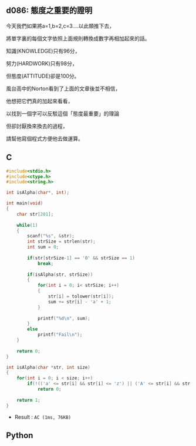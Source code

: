 ## d086: 態度之重要的證明
今天我們如果將a=1,b=2,c=3....以此類推下去，

將單字裏的每個文字依照上面規則轉換成數字再相加起來的話。

知識(KNOWLEDGE)只有96分，

努力(HARDWORK)只有98分，

但態度(ATTITUDE)卻是100分。

風台高中的Norton看到了上面的文章後並不相信，

他想把它們真的加起來看看，

以找到一個字可以反駁這個「態度最重要」的理論

但卻討厭換來換去的過程，

請幫他寫個程式方便他去做運算。

## C
```C
#include<stdio.h>
#include<ctype.h>
#include<string.h>

int isAlpha(char*, int);

int main(void)
{
	char str[201];
	
	while(1)
	{
		scanf("%s", &str);
		int strSize = strlen(str);
		int sum = 0;
		
		if(str[strSize-1] == '0' && strSize == 1)
			break;
			
		if(isAlpha(str, strSize))
		{
			for(int i = 0; i< strSize; i++)
			{
				str[i] = tolower(str[i]);
				sum += str[i] - 'a' + 1;
			}	
			
			printf("%d\n", sum);
		}
		else
			printf("Fail\n");
	}
	
	return 0;
}

int isAlpha(char *str, int size)
{
	for(int i = 0; i < size; i++)
		if(!(('a' <= str[i] && str[i] <= 'z') || ('A' <= str[i] && str[i] <= 'Z')))
			return 0;
	
	return 1;
}
```
 * Result : `AC (1ms, 76KB)`

## Python

